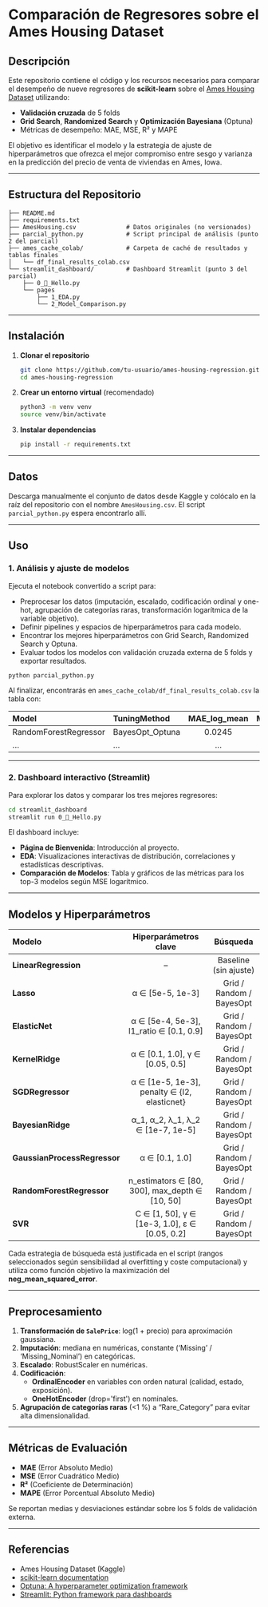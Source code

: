 # Comparación de Regresores sobre el Ames Housing Dataset

## Descripción
Este repositorio contiene el código y los recursos necesarios para comparar el desempeño de nueve regresores de **scikit-learn** sobre el [Ames Housing Dataset](https://www.kaggle.com/datasets/shashanknecrothapa/ames-housing-dataset) utilizando:

- **Validación cruzada** de 5 folds  
- **Grid Search**, **Randomized Search** y **Optimización Bayesiana** (Optuna)  
- Métricas de desempeño: MAE, MSE, R² y MAPE  

El objetivo es identificar el modelo y la estrategia de ajuste de hiperparámetros que ofrezca el mejor compromiso entre sesgo y varianza en la predicción del precio de venta de viviendas en Ames, Iowa.

---

## Estructura del Repositorio

```
├── README.md
├── requirements.txt
├── AmesHousing.csv              # Datos originales (no versionados)
├── parcial_python.py            # Script principal de análisis (punto 2 del parcial)
├── ames_cache_colab/            # Carpeta de caché de resultados y tablas finales
│   └── df_final_results_colab.csv
└── streamlit_dashboard/         # Dashboard Streamlit (punto 3 del parcial)
    ├── 0_👋_Hello.py
    └── pages
        ├── 1_EDA.py
        └── 2_Model_Comparison.py
```

---

## Instalación

1. **Clonar el repositorio**  
   ```bash
   git clone https://github.com/tu-usuario/ames-housing-regression.git
   cd ames-housing-regression
   ```

2. **Crear un entorno virtual** (recomendado)  
   ```bash
   python3 -m venv venv
   source venv/bin/activate
   ```

3. **Instalar dependencias**  
   ```bash
   pip install -r requirements.txt
   ```

---

## Datos

Descarga manualmente el conjunto de datos desde Kaggle y colócalo en la raíz del repositorio con el nombre `AmesHousing.csv`. El script `parcial_python.py` espera encontrarlo allí.

---

## Uso

### 1. Análisis y ajuste de modelos

Ejecuta el notebook convertido a script para:

- Preprocesar los datos (imputación, escalado, codificación ordinal y one-hot, agrupación de categorías raras, transformación logarítmica de la variable objetivo).  
- Definir pipelines y espacios de hiperparámetros para cada modelo.  
- Encontrar los mejores hiperparámetros con Grid Search, Randomized Search y Optuna.  
- Evaluar todos los modelos con validación cruzada externa de 5 folds y exportar resultados.

```bash
python parcial_python.py
```

Al finalizar, encontrarás en `ames_cache_colab/df_final_results_colab.csv` la tabla con:

| Model                  | TuningMethod      | MAE_log_mean | MSE_log_mean | R2_log_mean | MAPE_orig_mean | … |
|:-----------------------|:------------------|:------------:|:------------:|:-----------:|:--------------:|:--|
| RandomForestRegressor  | BayesOpt_Optuna   |     0.0245   |     0.0012   |    0.9123   |     7.56 %     | … |
| …                      | …                 |     …        |     …        |    …        |     …          | … |

---

### 2. Dashboard interactivo (Streamlit)

Para explorar los datos y comparar los tres mejores regresores:

```bash
cd streamlit_dashboard
streamlit run 0_👋_Hello.py
```

El dashboard incluye:

- **Página de Bienvenida**: Introducción al proyecto.  
- **EDA**: Visualizaciones interactivas de distribución, correlaciones y estadísticas descriptivas.  
- **Comparación de Modelos**: Tabla y gráficos de las métricas para los top-3 modelos según MSE logarítmico.

---

## Modelos y Hiperparámetros

| Modelo                          | Hiperparámetros clave                                      | Búsqueda                          |
|:--------------------------------|:---------------------------------------------------------:|:---------------------------------:|
| **LinearRegression**            | –                                                         | Baseline (sin ajuste)             |
| **Lasso**                       | α ∈ [5e-5, 1e-3]                                           | Grid / Random / BayesOpt          |
| **ElasticNet**                  | α ∈ [5e-4, 5e-3], l1_ratio ∈ [0.1, 0.9]                    | Grid / Random / BayesOpt          |
| **KernelRidge**                 | α ∈ [0.1, 1.0], γ ∈ [0.05, 0.5]                             | Grid / Random / BayesOpt          |
| **SGDRegressor**                | α ∈ [1e-5, 1e-3], penalty ∈ {l2, elasticnet}              | Grid / Random / BayesOpt          |
| **BayesianRidge**               | α_1, α_2, λ_1, λ_2 ∈ [1e-7, 1e-5]                          | Grid / Random / BayesOpt          |
| **GaussianProcessRegressor**    | α ∈ [0.1, 1.0]                                            | Grid / Random / BayesOpt          |
| **RandomForestRegressor**       | n_estimators ∈ [80, 300], max_depth ∈ [10, 50]             | Grid / Random / BayesOpt          |
| **SVR**                         | C ∈ [1, 50], γ ∈ [1e-3, 1.0], ε ∈ [0.05, 0.2]              | Grid / Random / BayesOpt          |

Cada estrategia de búsqueda está justificada en el script (rangos seleccionados según sensibilidad al overfitting y coste computacional) y utiliza como función objetivo la maximización del **neg_mean_squared_error**.

---

## Preprocesamiento

1. **Transformación de `SalePrice`**: log(1 + precio) para aproximación gaussiana.  
2. **Imputación**: mediana en numéricas, constante (‘Missing’ / ‘Missing_Nominal’) en categóricas.  
3. **Escalado**: RobustScaler en numéricas.  
4. **Codificación**:  
   - **OrdinalEncoder** en variables con orden natural (calidad, estado, exposición).  
   - **OneHotEncoder** (drop='first') en nominales.  
5. **Agrupación de categorías raras** (<1 %) a “Rare_Category” para evitar alta dimensionalidad.

---

## Métricas de Evaluación

- **MAE** (Error Absoluto Medio)  
- **MSE** (Error Cuadrático Medio)  
- **R²** (Coeficiente de Determinación)  
- **MAPE** (Error Porcentual Absoluto Medio)  

Se reportan medias y desviaciones estándar sobre los 5 folds de validación externa.

---

## Referencias

- Ames Housing Dataset (Kaggle)  
- [scikit-learn documentation](https://scikit-learn.org/)  
- [Optuna: A hyperparameter optimization framework](https://optuna.org/)  
- [Streamlit: Python framework para dashboards](https://streamlit.io/)
